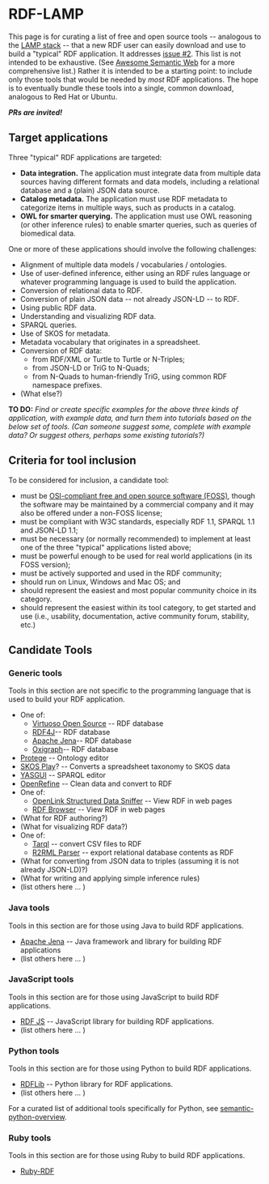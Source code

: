 # RDF-LAMP

This page is for curating a list of free and open source tools -- analogous to the [LAMP stack](https://en.wikipedia.org/wiki/LAMP_%28software_bundle%29) -- that a new RDF user can easily download and use to build a "typical" RDF application.  It addresses [issue #2](https://github.com/w3c/EasierRDF/issues/2).  This list is not intended to be exhaustive.  (See [Awesome Semantic Web](https://github.com/semantalytics/awesome-semantic-web) for a more comprehensive list.)  Rather it is intended to be a starting point: to include only those tools that would be needed by _most_ RDF applications.  The hope is to eventually bundle these tools into a single, common download, analogous to Red Hat or Ubuntu.

_**PRs are invited!**_

## Target applications
Three "typical" RDF applications are targeted:

* **Data integration.** The application must integrate data from multiple data sources having different formats and data models, including a relational database and a (plain) JSON data source.
* **Catalog metadata.** The application must use RDF metadata to categorize items in multiple ways, such as products in a catalog.
* **OWL for smarter querying.** The application must use OWL reasoning (or other inference rules) to enable smarter queries, such as queries of biomedical data.

One or more of these applications should involve the following challenges:

* Alignment of multiple data models / vocabularies / ontologies. 
* Use of user-defined inference, either using an RDF rules language or whatever programming language is used to build the application.
* Conversion of relational data to RDF.
* Conversion of plain JSON data -- not already JSON-LD -- to RDF.
* Using public RDF data.
* Understanding and visualizing RDF data.
* SPARQL queries.
* Use of SKOS for metadata.
* Metadata vocabulary that originates in a spreadsheet.
* Conversion of RDF data:
  * from RDF/XML or Turtle to Turtle or N-Triples; 
  * from JSON-LD or TriG to N-Quads;
  * from N-Quads to human-friendly TriG, using common RDF namespace prefixes.
* (What else?)

**TO DO:** _Find or create specific examples for the above three kinds of application, with example data, and turn them into tutorials based on the below set of tools.   (Can someone suggest some, complete with example data?  Or suggest others, perhaps some existing tutorials?)_

## Criteria for tool inclusion
To be considered for inclusion, a candidate tool:
* must be [OSI-compliant free and open source software (FOSS)](https://opensource.org/), though the software may be maintained by a commercial company and it may also be offered under a non-FOSS license;
* must be compliant with W3C standards, especially RDF 1.1, SPARQL 1.1 and JSON-LD 1.1;
* must be necessary (or normally recommended) to implement at least one of the three "typical" applications listed above;
* must be powerful enough to be used for real world applications (in its FOSS version);
* must be actively supported and used in the RDF community;
* should run on Linux, Windows and Mac OS; and
* should represent the easiest and most popular community choice in its category.
* should represent the easiest within its tool category, to get started and use (i.e., usability, documentation, active community forum, stability, etc.)

## Candidate Tools

### Generic tools
Tools in this section are not specific to the programming language that is used to build your RDF application.

* One of:
  * [Virtuoso Open Source](https://github.com/openlink/virtuoso-opensource/) -- RDF database
  * [RDF4J](https://www.rdf4j.org/)-- RDF database
  * [Apache Jena](https://jena.apache.org/)-- RDF database
  * [Oxigraph](https://github.com/oxigraph/oxigraph)-- RDF database
* [Protege](https://protege.stanford.edu) -- Ontology editor
* [SKOS Play](https://skos-play.sparna.fr/play/about)? -- Converts a spreadsheet taxonomy to SKOS data
* [YASGUI](https://triply.cc/docs/yasgui) -- SPARQL editor 
* [OpenRefine](https://openrefine.org/) -- Clean data and convert to RDF
* One of:
  * [OpenLink Structured Data Sniffer](https://github.com/OpenLinkSoftware/OSDS_extension) -- View RDF in web pages
  * [RDF Browser](https://addons.mozilla.org/en-US/firefox/addon/rdf-browser/) -- View RDF in web pages
* (What for RDF authoring?)
* (What for visualizing RDF data?)
* One of:
  * [Tarql](http://tarql.github.io/) -- convert CSV files to RDF
  * [R2RML Parser](https://github.com/nkons/r2rml-parser) -- export relational database contents as RDF
* (What for converting from JSON data to triples (assuming it is not already JSON-LD)?)
* (What for writing and applying simple inference rules)
* (list others here ... )

### Java tools
Tools in this section are for those using Java to build RDF applications.

* [Apache Jena](https://jena.apache.org/download/index.cgi) -- Java framework and library for building RDF applications
* (list others here ... )

### JavaScript tools
Tools in this section are for those using JavaScript to build RDF applications.

* [RDF JS](https://rdf.js.org/) -- JavaScript library for building RDF applications.
* (list others here ... )

### Python tools
Tools in this section are for those using Python to build RDF applications.

* [RDFLib](https://pypi.org/project/rdflib/) -- Python library for RDF applications.
* (list others here ... )

For a curated list of additional tools specifically for Python, see [semantic-python-overview](https://github.com/pysemtec/semantic-python-overview).

### Ruby tools
Tools in this section are for those using Ruby to build RDF applications.

* [Ruby-RDF](https://github.com/ruby-rdf/linkeddata)

